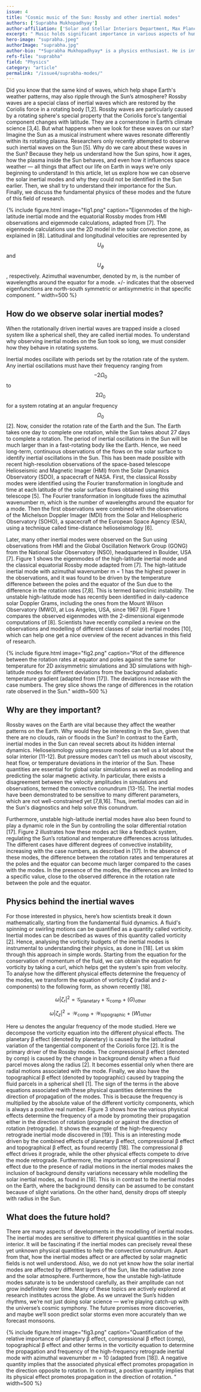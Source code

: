 ```yaml
---
issue: 4
title: "Cosmic music of the Sun: Rossby and other inertial modes"
authors: ['Suprabha Mukhopadhyay']
author-affiliation: ['Solar and Stellar Interiors Department, Max Planck Institute for Solar System Research, Göttingen, Germany']
excerpt: " Music holds significant importance in various aspects of human life, influencing emotional, social, and even physical well-being. Astrophysical bodies also have a similar scenario, as music in the form of waves of various frequencies is inevitable in them. Here, we try to understand a specific type of music of the Sun called inertial modes, which have been recently observed. These waves can tell us a lot about the behaviour of the Sun, which can affect us directly in many ways."
hero-image: "suprabha.jpeg"
authorImage: "suprabha.jpg"
author-bio: "*Suprabha Mukhopadhyay* is a physics enthusiast. He is interested in the physics of the Sun and is studying waves in the Sun for his PhD at Max Planck Institute for Solar System Research, Göttingen, Germany. Earlier, he studied the long-term modulation of solar activity during his MS thesis at CESSI, IISER, Kolkata. Apart from Physics, he likes coding. In his free time, he does not miss any opportunity to travel and explore different places."
refs-file: "suprabha"
field: "Physics"
category: "article"
permalink: "/issue4/suprabha-modes/"
---
```


Did you know that the same kind of waves, which help shape Earth's weather patterns, may also ripple through the Sun’s atmosphere? Rossby waves are a special class of inertial waves which are restored by the Coriolis force in a rotating body [1,2]. Rossby waves are particularly caused by a rotating sphere's special property that the Coriolis force's tangential component changes with latitude. They are a cornerstone in Earth’s climate science [3,4].  But what happens when we look for these waves on our star? Imagine the Sun as a musical instrument where waves resonate differently within its rotating plasma. Researchers only recently attempted to observe such inertial waves on the Sun [5]. Why do we care about these waves in the Sun? Because they help us understand how the Sun spins, how it ages, how the plasma inside the Sun behaves, and even how it influences space weather — all things that affect our life on Earth in ways we’re only beginning to understand! In this article, let us explore how we can observe the solar inertial modes and why they could not be identified in the Sun earlier. Then, we shall try to understand their importance for the Sun. Finally, we discuss the fundamental physics of these modes and the future of this field of research.

{% include figure.html image="fig1.png" caption="Eigenmodes of the high-latitude inertial mode and the equatorial Rossby modes from HMI observations and eigenmode calculations, adapted from [7]. The eigenmode calculations use the 2D model in the solar convection zone, as explained in [8]. Latitudinal and longitudinal velocities are represented by $$U_\theta$$ and $$U_\phi$$, respectively. Azimuthal wavenumber, denoted by m, is the number of wavelengths around the equator for a mode. +/- indicates that the observed eigenfunctions are north-south symmetric or antisymmetric in that specific component. " width=500 %}

## How do we observe solar inertial modes?

When the rotationally driven inertial waves are trapped inside a closed system like a spherical shell, they are called inertial modes. To understand why observing inertial modes on the Sun took so long, we must consider how they behave in rotating systems.

Inertial modes oscillate with periods set by the rotation rate of the system. Any inertial oscillations must have their frequency ranging from $$-2\Omega_0$$  to $$2\Omega_0$$ for a system rotating at an angular frequency $$\Omega_0$$ [2]. Now, consider the rotation rate of the Earth and the Sun. The Earth takes one day to complete one rotation, while the Sun takes about 27 days to complete a rotation. The period of inertial oscillations in the Sun will be much larger than in a fast-rotating body like the Earth. Hence, we need long-term, continuous observations of the flows on the solar surface to identify inertial oscillations in the Sun. This has been made possible with recent high-resolution observations of the space-based telescope Helioseismic and Magnetic Imager (HMI) from the Solar Dynamics Observatory (SDO), a spacecraft of NASA. First, the classical Rossby modes were identified using the Fourier transformation in longitude and time at each latitude of the solar surface flows obtained using this telescope [5]. The Fourier transformation in longitude fixes the azimuthal wavenumber m, which is the number of wavelengths around the equator for a mode. Then the first observations were combined with the observations of the Michelson Doppler Imager (MDI) from the Solar and Heliospheric Observatory (SOHO),  a spacecraft of the European Space Agency (ESA), using a technique called time-distance helioseismology [6].


Later, many other inertial modes were observed on the Sun using observations from HMI and the Global Oscillation Network Group (GONG) from the National Solar Observatory (NSO), headquartered in Boulder, USA [7]. Figure 1 shows the eigenmodes of the high-latitude inertial mode and the classical equatorial Rossby mode adapted from [7]. The high-latitude inertial mode with azimuthal wavenumber m = 1 has the highest power in the observations, and it was found to be driven by the temperature difference between the poles and the equator of the Sun due to the difference in the rotation rates [7,8]. This is termed baroclinic instability. The unstable high-latitude mode has recently been identified in daily-cadence solar Doppler Grams, including the ones from the Mount Wilson Observatory (MWO), at Los Angeles, USA, since 1967 [9]. Figure 1 compares the observed eigenmodes with the 2-dimensional eigenmode computations of [8]. Scientists have recently compiled a review on the observations and modelling of different classes of solar inertial modes [10], which can help one get a nice overview of the recent advances in this field of research.

{% include figure.html image="fig2.png" caption="Plot of the difference between the rotation rates at equator and poles against the same for temperature for 2D axisymmetric simulations and 3D simulations with high-latitude modes for different deviations from the background adiabatic temperature gradient (adapted from [17]). The deviations increase with the case numbers. The grey slice shows the range of differences in the rotation rate observed in the Sun." width=500 %}


## Why are they important?

Rossby waves on the Earth are vital because they affect the weather patterns on the Earth. Why would they be interesting in the Sun, given that there are no clouds, rain or floods in the Sun? In contrast to the Earth, inertial modes in the Sun can reveal secrets about its hidden internal dynamics. Helioseismology using pressure modes can tell us a lot about the solar interior [11-12]. But pressure modes can’t tell us much about viscosity, heat flow, or temperature deviations in the interior of the Sun. These quantities are essential for global solar simulations as well as modelling and predicting the solar magnetic activity. In particular, there exists a disagreement between the velocity amplitudes in simulations and observations, termed the convective conundrum [13-15]. The inertial modes have been demonstrated to be sensitive to many different parameters, which are not well-constrained yet [7,8,16]. Thus, inertial modes can aid in the Sun's diagnostics and help solve this conundrum.

Furthermore, unstable high-latitude inertial modes have also been found to play a dynamic role in the Sun by controlling the solar differential rotation [17]. Figure 2 illustrates how these modes act like a feedback system, regulating the Sun’s rotational and temperature differences across latitudes. The different cases have different degrees of convective instability, increasing with the case numbers, as described in [17]. In the absence of these modes, the difference between the rotation rates and temperatures at the poles and the equator can become much larger compared to the cases with the modes. In the presence of the modes, the differences are limited to a specific value, close to the observed difference in the rotation rate between the pole and the equator.


## Physics behind the inertial waves

For those interested in physics, here’s how scientists break it down mathematically, starting from the fundamental fluid dynamics. A fluid's spinning or swirling motions can be quantified as a quantity called vorticity. Inertial modes can be described as waves of this quantity called vorticity [2].  Hence, analysing the vorticity budgets of the inertial modes is instrumental to understanding their physics, as done in [18]. Let us skim through this approach in simple words. Starting from the equation for the conservation of momentum of the fluid, we can obtain the equation for vorticity by taking a curl, which helps get the system's spin from velocity. To analyse how the different physical effects determine the frequency of the modes, we transform the equation of vorticity 𝜻 (radial and z-components) to the following form, as shown recently [18].

$$ \omega \vert\zeta_r\vert^2 = \mathcal{G}_\text{planetary} + \mathcal{G}_\text{comp} + \mathcal(G)_\text{other} $$

$$ \omega \vert\zeta_z\vert^2 = \mathcal{W}_\text{comp} + \mathcal{W}_\text{topographic} + \mathcal(W)_\text{other} $$

Here ω denotes the angular frequency of the mode studied. Here we decompose the vorticity equation into the different physical effects. The planetary β effect (denoted by planetary) is caused by the latitudinal variation of the tangential component of the Coriolis force [2].  It is the primary driver of the Rossby modes. The compressional β effect (denoted by comp) is caused by the change in background density when a fluid parcel moves along the radius [2]. It becomes essential only when there are radial motions associated with the mode. Finally, we also have the topographical β effect (denoted by topographic) caused by trapping the fluid parcels in a spherical shell [1]. The sign of the terms in the above equations associated with these physical quantities determines the direction of propagation of the modes. This is because the frequency is multiplied by the absolute value of the different vorticity components, which is always a positive real number. Figure 3 shows how the various physical effects determine the frequency of a mode by promoting their propagation either in the direction of rotation (prograde) or against the direction of rotation (retrograde). It shows the example of the high-frequency retrograde inertial mode discovered in [19]. This is an interesting mode driven by the combined effects of planetary β effect, compressional β effect and topographical β effect, as found recently [18]. The compressional β effect drives it prograde, while the other physical effects compete to drive the mode retrograde. Furthermore, the importance of compressional β effect due to the presence of radial motions in the inertial modes makes the inclusion of background density variations necessary while modelling the solar inertial modes, as found in [18]. This is in contrast to the inertial modes on the Earth, where the background density can be assumed to be constant because of slight variations. On the other hand, density drops off steeply with radius in the Sun.

## What does the future hold?

There are many aspects of developments in the modelling of inertial modes. The inertial modes are sensitive to different physical quantities in the solar interior. It will be fascinating if the inertial modes can precisely reveal these yet unknown physical quantities to help the convective conundrum. Apart from that, how the inertial modes affect or are affected by solar magnetic fields is not well understood. Also, we do not yet know how the solar inertial modes are affected by different layers of the Sun, like the radiative zone and the solar atmosphere. Furthermore, how the unstable high-latitude modes saturate is to be understood carefully, as their amplitude can not grow indefinitely over time. Many of these topics are actively explored at research institutes across the globe. As we unravel the Sun’s hidden rhythms, we’re not just doing solar science — we’re playing catch-up with the universe’s cosmic symphony. The future promises more discoveries, and maybe we’ll soon predict solar storms even more accurately than we forecast monsoons.

{% include figure.html image="fig3.png" caption="Quantification of the relative importance of planetary β effect, compressional β effect (comp), topographical β effect and other terms in the vorticity equation to determine the propagation and frequency of the high-frequency retrograde inertial mode with azimuthal wavenumber m = 10 (adapted from [18]). A negative quantity implies that the associated physical effect promotes propagation in the direction opposite to rotation. In contrast, a positive quantity implies that its physical effect promotes propagation in the direction of rotation. " width=500 %}


